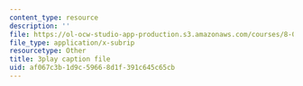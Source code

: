 ```yaml
---
content_type: resource
description: ''
file: https://ol-ocw-studio-app-production.s3.amazonaws.com/courses/8-04-quantum-physics-i-spring-2016/af067c3b1d9c59668d1f391c645c65cb_xmjvqbYvY9o.vtt
file_type: application/x-subrip
resourcetype: Other
title: 3play caption file
uid: af067c3b-1d9c-5966-8d1f-391c645c65cb
---
```

